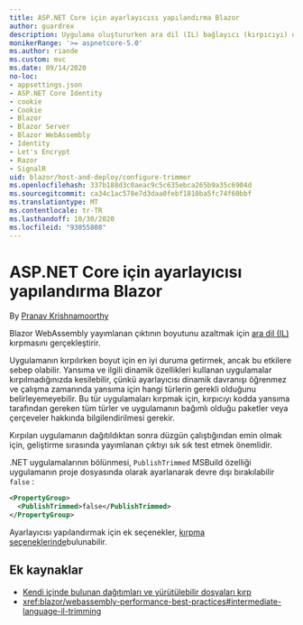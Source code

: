 ```yaml
---
title: ASP.NET Core için ayarlayıcısı yapılandırma Blazor
author: guardrex
description: Uygulama oluştururken ara dil (IL) bağlayıcı (kırpıcıyı) denetimini nasıl denetleyeceğinizi öğrenin Blazor .
monikerRange: '>= aspnetcore-5.0'
ms.author: riande
ms.custom: mvc
ms.date: 09/14/2020
no-loc:
- appsettings.json
- ASP.NET Core Identity
- cookie
- Cookie
- Blazor
- Blazor Server
- Blazor WebAssembly
- Identity
- Let's Encrypt
- Razor
- SignalR
uid: blazor/host-and-deploy/configure-trimmer
ms.openlocfilehash: 337b188d3c0aeac9c5c635ebca265b9a35c6904d
ms.sourcegitcommit: ca34c1ac578e7d3daa0febf1810ba5fc74f60bbf
ms.translationtype: MT
ms.contentlocale: tr-TR
ms.lasthandoff: 10/30/2020
ms.locfileid: "93055808"
---
```

# <a name="configure-the-trimmer-for-aspnet-core-no-locblazor"></a>ASP.NET Core için ayarlayıcısı yapılandırma Blazor

By [Pranav Krishnamoorthy](https://github.com/pranavkm)

Blazor WebAssembly yayımlanan çıktının boyutunu azaltmak için [ara dil (IL)](/dotnet/standard/managed-code#intermediate-language--execution) kırpmasını gerçekleştirir.

Uygulamanın kırpılırken boyut için en iyi duruma getirmek, ancak bu etkilere sebep olabilir. Yansıma ve ilgili dinamik özellikleri kullanan uygulamalar kırpılmadığınızda kesilebilir, çünkü ayarlayıcısı dinamik davranışı öğrenmez ve çalışma zamanında yansıma için hangi türlerin gerekli olduğunu belirleyemeyebilir. Bu tür uygulamaları kırpmak için, kırpıcıyı kodda yansıma tarafından gereken tüm türler ve uygulamanın bağımlı olduğu paketler veya çerçeveler hakkında bilgilendirilmesi gerekir.

Kırpılan uygulamanın dağıtıldıktan sonra düzgün çalıştığından emin olmak için, geliştirme sırasında yayımlanan çıktıyı sık sık test etmek önemlidir.

.NET uygulamalarının bölünmesi, `PublishTrimmed` MSBuild özelliği uygulamanın proje dosyasında olarak ayarlanarak devre dışı bırakılabilir `false` :

```xml
<PropertyGroup>
  <PublishTrimmed>false</PublishTrimmed>
</PropertyGroup>
```
Ayarlayıcısı yapılandırmak için ek seçenekler, [kırpma seçeneklerinde](/dotnet/core/deploying/trimming-options)bulunabilir.

## <a name="additional-resources"></a>Ek kaynaklar

* [Kendi içinde bulunan dağıtımları ve yürütülebilir dosyaları kırp](/dotnet/core/deploying/trim-self-contained)
* <xref:blazor/webassembly-performance-best-practices#intermediate-language-il-trimming>
